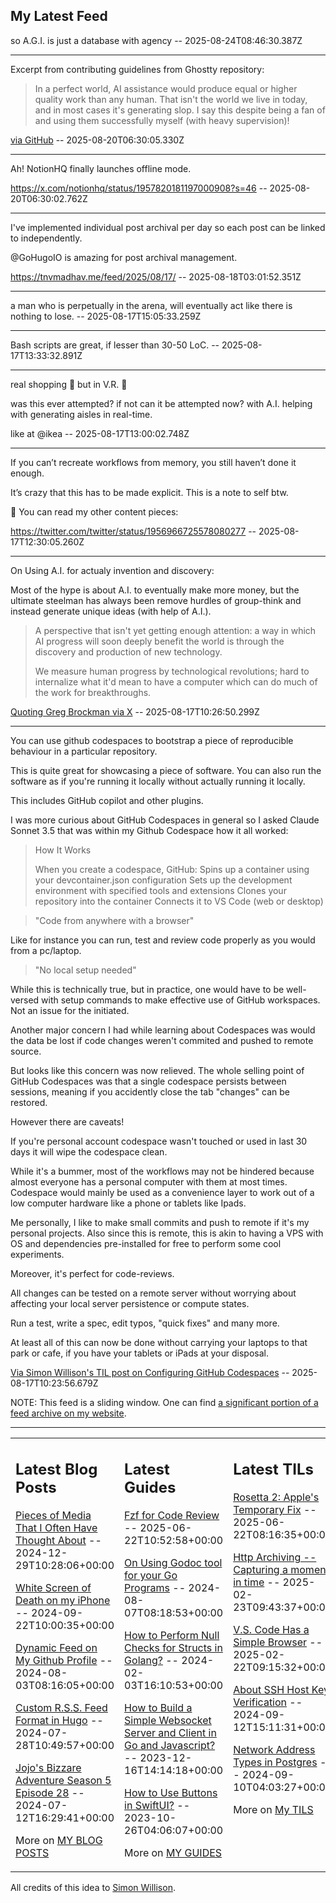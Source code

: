 ## My Latest Feed

<!-- feed starts -->
so A.G.I. is just a database with agency  -- 2025-08-24T08:46:30.387Z

---

Excerpt from contributing guidelines from Ghostty repository:

> In a perfect world, AI assistance would produce equal or higher quality
work than any human. That isn't the world we live in today, and in most cases it's generating slop. I say this despite being a fan of and using them
successfully myself (with heavy supervision)!

[via GitHub](https://github.com/ghostty-org/ghostty/pull/8289/files)  -- 2025-08-20T06:30:05.330Z

---

Ah! NotionHQ finally launches offline mode.

https://x.com/notionhq/status/1957820181197000908?s=46  -- 2025-08-20T06:30:02.762Z

---

I've implemented individual post archival per day so each post can be linked to independently.

@GoHugoIO is amazing for post archival management.

https://tnvmadhav.me/feed/2025/08/17/  -- 2025-08-18T03:01:52.351Z

---

a man who is perpetually in the arena, will eventually act like there is nothing to lose.  -- 2025-08-17T15:05:33.259Z

---

Bash scripts are great, if lesser than 30-50 LoC.  -- 2025-08-17T13:33:32.891Z

---

real shopping 🛒  but in V.R. 🥽 

was this ever attempted? if not can it be attempted now? with A.I. helping with generating aisles in real-time.

like at @ikea  -- 2025-08-17T13:00:02.748Z

---

If you can’t recreate workflows from memory, you still haven’t done it enough.

It’s crazy that this has to be made explicit. This is a note to self btw.


🔗 You can read my other content pieces:

https://twitter.com/twitter/status/1956966725578080277  -- 2025-08-17T12:30:05.260Z

---

On Using A.I. for actualy invention and discovery:

Most of the hype is about A.I. to eventually make more money, but the ultimate steelman has always been remove hurdles of group-think and instead generate unique ideas (with help of A.I.).

>A perspective that isn't yet getting enough attention: a way in which AI progress will soon deeply benefit the world is through the discovery and production of new technology.
>
>We measure human progress by technological revolutions; hard to internalize what it'd mean to have a computer which can do much of the work for breakthroughs.

[Quoting Greg Brockman via X](https://x.com/gdb/status/1956893646550356247)  -- 2025-08-17T10:26:50.299Z

---

You can use github codespaces to bootstrap a piece of reproducible behaviour in a particular repository.

This is quite great for showcasing a piece of software. You can also run the software as if you're running it locally without actually running it locally.

This includes GitHub copilot and other plugins.

I was more curious about GitHub Codespaces in general so I asked Claude Sonnet 3.5 that was within my Github Codespace how it all worked:

> How It Works
>
>When you create a codespace, GitHub:
>Spins up a container using your devcontainer.json configuration
>Sets up the development environment with specified tools and extensions
>Clones your repository into the container
>Connects it to VS Code (web or desktop)

> "Code from anywhere with a browser"

Like for instance you can run, test and review code properly as you would from a pc/laptop.

> "No local setup needed"

While this is technically true, but in practice, one would have to be well-versed with setup commands to make effective use of GitHub workspaces. 
Not an issue for the initiated.

Another major concern I had while learning about Codespaces was would the data be lost if code changes weren't commited and pushed to remote source.

But looks like this concern was now relieved. The whole selling point of GitHub Codespaces was that a single codespace persists between sessions, meaning if you accidently close the tab "changes" can be restored.

However there are caveats!

If you're personal account codespace wasn't touched or used in last 30 days it will wipe the codespace clean.


While it's a bummer, most of the workflows may not be hindered because almost everyone has a personal computer with them at most times. Codespace would mainly be used as a convenience layer to work out of a low computer hardware like a phone or tablets like Ipads.

Me personally, I like to make small commits and push to remote if it's my personal projects. Also since this is remote, this is akin to having a VPS with OS and dependencies pre-installed for free to perform some cool experiments.

Moreover, it's perfect for code-reviews.

All changes can be tested on a remote server without worrying about affecting your local server persistence or compute states.

Run a test, write a spec, edit typos, "quick fixes" and many more.

At least all of this can now be done without carrying your laptops to that park or cafe, if you have your tablets or iPads at your disposal.

[Via Simon Willison's TIL post on Configuring GitHub Codespaces](https://til.simonwillison.net/github/codespaces-devcontainers)  -- 2025-08-17T10:23:56.679Z
<!-- feed ends -->

NOTE: This feed is a sliding window. One can find [a significant portion of a feed archive on my website](https://tnvmadhav.me/feed/).

---


<table><tr><td valign="top" width="33%">

## Latest Blog Posts

<!-- blog starts -->
[Pieces of Media That I Often Have Thought About](https://tnvmadhav.me/blog/pieces-of-media-that-i-often-have-thought-about/) -- 2024-12-29T10:28:06+00:00

[White Screen of Death on my iPhone](https://tnvmadhav.me/blog/white-screen-of-death-on-my-iphone/) -- 2024-09-22T10:00:35+00:00

[Dynamic Feed on My Github Profile](https://tnvmadhav.me/blog/dynamic-feed-on-my-github-profile/) -- 2024-08-03T08:16:05+00:00

[Custom R.S.S. Feed Format in Hugo](https://tnvmadhav.me/blog/custom-rss-feed-format-in-hugo/) -- 2024-07-28T10:49:57+00:00

[Jojo's Bizzare Adventure Season 5 Episode 28](https://tnvmadhav.me/blog/jojos-bizzare-adventure-season-5-episode-28/) -- 2024-07-12T16:29:41+00:00

More on [MY BLOG POSTS](https://tnvmadhav.me/blog/)
<!-- blog ends -->

</td><td valign="top" width="34%">

## Latest Guides

<!-- guide starts -->
[Fzf for Code Review](https://tnvmadhav.me/guides/fzf-for-code-review/) -- 2025-06-22T10:52:58+00:00

[On Using Godoc tool for your Go Programs](https://tnvmadhav.me/guides/on-using-godoc-tool/) -- 2024-08-07T08:18:53+00:00

[How to Perform Null Checks for Structs in Golang?](https://tnvmadhav.me/guides/how-to-perform-null-checks-for-structs-in-golang/) -- 2024-02-03T16:10:53+00:00

[How to Build a Simple Websocket Server and Client in Go and Javascript?](https://tnvmadhav.me/guides/how-to-build-a-simple-websocket-server-and-client-in-go/) -- 2023-12-16T14:14:18+00:00

[How to Use Buttons in SwiftUI?](https://tnvmadhav.me/guides/how-to-use-buttons-in-swiftui/) -- 2023-10-26T04:06:07+00:00

More on [MY GUIDES](https://tnvmadhav.me/guides/)
<!-- guide ends -->

</td><td valign="top" width="33%">

## Latest TILs

<!-- til starts -->
[Rosetta 2: Apple's Temporary Fix](https://tnvmadhav.me/til/rosetta-2/) -- 2025-06-22T08:16:35+00:00

[Http Archiving -- Capturing a moment in time](https://tnvmadhav.me/til/http-archiving/) -- 2025-02-23T09:43:37+00:00

[V.S. Code Has a Simple Browser](https://tnvmadhav.me/til/vscode-has-a-simple-browser/) -- 2025-02-22T09:15:32+00:00

[About SSH Host Key Verification](https://tnvmadhav.me/til/ssh-host-key-verification/) -- 2024-09-12T15:11:31+00:00

[Network Address Types in Postgres](https://tnvmadhav.me/til/network-address-types-in-postgres/) -- 2024-09-10T04:03:27+00:00

More on [My TILS](https://tnvmadhav.me/til/)
<!-- til ends -->

</td></tr></table>


All credits of this idea to [Simon Willison](https://github.com/simonw/simonw/).